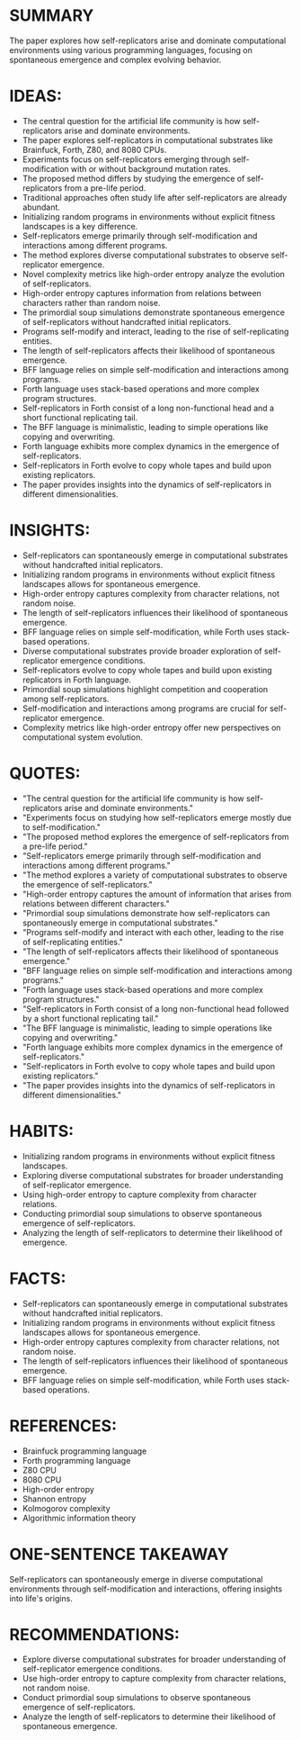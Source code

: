 # SUMMARY
The paper explores how self-replicators arise and dominate computational environments using various programming languages, focusing on spontaneous emergence and complex evolving behavior.

# IDEAS:
- The central question for the artificial life community is how self-replicators arise and dominate environments.
- The paper explores self-replicators in computational substrates like Brainfuck, Forth, Z80, and 8080 CPUs.
- Experiments focus on self-replicators emerging through self-modification with or without background mutation rates.
- The proposed method differs by studying the emergence of self-replicators from a pre-life period.
- Traditional approaches often study life after self-replicators are already abundant.
- Initializing random programs in environments without explicit fitness landscapes is a key difference.
- Self-replicators emerge primarily through self-modification and interactions among different programs.
- The method explores diverse computational substrates to observe self-replicator emergence.
- Novel complexity metrics like high-order entropy analyze the evolution of self-replicators.
- High-order entropy captures information from relations between characters rather than random noise.
- The primordial soup simulations demonstrate spontaneous emergence of self-replicators without handcrafted initial replicators.
- Programs self-modify and interact, leading to the rise of self-replicating entities.
- The length of self-replicators affects their likelihood of spontaneous emergence.
- BFF language relies on simple self-modification and interactions among programs.
- Forth language uses stack-based operations and more complex program structures.
- Self-replicators in Forth consist of a long non-functional head and a short functional replicating tail.
- The BFF language is minimalistic, leading to simple operations like copying and overwriting.
- Forth language exhibits more complex dynamics in the emergence of self-replicators.
- Self-replicators in Forth evolve to copy whole tapes and build upon existing replicators.
- The paper provides insights into the dynamics of self-replicators in different dimensionalities.

# INSIGHTS:
- Self-replicators can spontaneously emerge in computational substrates without handcrafted initial replicators.
- Initializing random programs in environments without explicit fitness landscapes allows for spontaneous emergence.
- High-order entropy captures complexity from character relations, not random noise.
- The length of self-replicators influences their likelihood of spontaneous emergence.
- BFF language relies on simple self-modification, while Forth uses stack-based operations.
- Diverse computational substrates provide broader exploration of self-replicator emergence conditions.
- Self-replicators evolve to copy whole tapes and build upon existing replicators in Forth language.
- Primordial soup simulations highlight competition and cooperation among self-replicators.
- Self-modification and interactions among programs are crucial for self-replicator emergence.
- Complexity metrics like high-order entropy offer new perspectives on computational system evolution.

# QUOTES:
- "The central question for the artificial life community is how self-replicators arise and dominate environments."
- "Experiments focus on studying how self-replicators emerge mostly due to self-modification."
- "The proposed method explores the emergence of self-replicators from a pre-life period."
- "Self-replicators emerge primarily through self-modification and interactions among different programs."
- "The method explores a variety of computational substrates to observe the emergence of self-replicators."
- "High-order entropy captures the amount of information that arises from relations between different characters."
- "Primordial soup simulations demonstrate how self-replicators can spontaneously emerge in computational substrates."
- "Programs self-modify and interact with each other, leading to the rise of self-replicating entities."
- "The length of self-replicators affects their likelihood of spontaneous emergence."
- "BFF language relies on simple self-modification and interactions among programs."
- "Forth language uses stack-based operations and more complex program structures."
- "Self-replicators in Forth consist of a long non-functional head followed by a short functional replicating tail."
- "The BFF language is minimalistic, leading to simple operations like copying and overwriting."
- "Forth language exhibits more complex dynamics in the emergence of self-replicators."
- "Self-replicators in Forth evolve to copy whole tapes and build upon existing replicators."
- "The paper provides insights into the dynamics of self-replicators in different dimensionalities."

# HABITS:
- Initializing random programs in environments without explicit fitness landscapes.
- Exploring diverse computational substrates for broader understanding of self-replicator emergence.
- Using high-order entropy to capture complexity from character relations.
- Conducting primordial soup simulations to observe spontaneous emergence of self-replicators.
- Analyzing the length of self-replicators to determine their likelihood of emergence.

# FACTS:
- Self-replicators can spontaneously emerge in computational substrates without handcrafted initial replicators.
- Initializing random programs in environments without explicit fitness landscapes allows for spontaneous emergence.
- High-order entropy captures complexity from character relations, not random noise.
- The length of self-replicators influences their likelihood of spontaneous emergence.
- BFF language relies on simple self-modification, while Forth uses stack-based operations.

# REFERENCES:
- Brainfuck programming language
- Forth programming language
- Z80 CPU
- 8080 CPU
- High-order entropy
- Shannon entropy
- Kolmogorov complexity
- Algorithmic information theory

# ONE-SENTENCE TAKEAWAY
Self-replicators can spontaneously emerge in diverse computational environments through self-modification and interactions, offering insights into life's origins.

# RECOMMENDATIONS:
- Explore diverse computational substrates for broader understanding of self-replicator emergence conditions.
- Use high-order entropy to capture complexity from character relations, not random noise.
- Conduct primordial soup simulations to observe spontaneous emergence of self-replicators.
- Analyze the length of self-replicators to determine their likelihood of spontaneous emergence.